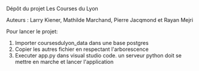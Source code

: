 Dépôt du projet Les Courses du Lyon

Auteurs : Larry Kiener, Mathilde Marchand, Pierre Jacqmond et Rayan Mejri

Pour lancer le projet:
1. Importer coursesdulyon_data  dans une base postgres
2. Copier les autres fichier en respectant l'arborescence
3. Executer app.py dans visual studio code. un serveur python doit se mettre en marche et lancer l'application


